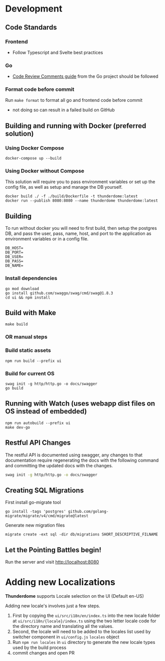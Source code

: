 # Development

## Code Standards

### Frontend

- Follow Typescript and Svelte best practices

### Go

- [Code Review Comments guide](https://github.com/golang/go/wiki/CodeReviewComments) from the Go project should be
  followed

### Format code before commit

Run `make format` to format all go and frontend code before commit

- not doing so can result in a failed build on GitHub

## Building and running with Docker (preferred solution)

### Using Docker Compose

```
docker-compose up --build
```

### Using Docker without Compose

This solution will require you to pass environment variables or set up the config file, as well as setup and manage the
DB yourself.

```
docker build ./ -f ./build/Dockerfile -t thunderdome:latest
docker run --publish 8080:8080 --name thunderdome thunderdome:latest
```

## Building

To run without docker you will need to first build, then setup the postgres DB, and pass the user, pass, name, host, and
port to the application as environment variables or in a config file.

```
DB_HOST=
DB_PORT=
DB_USER=
DB_PASS=
DB_NAME=
```

### Install dependencies

```
go mod download
go install github.com/swaggo/swag/cmd/swag@1.8.3
cd ui && npm install
```

## Build with Make

```
make build
```

### OR manual steps

### Build static assets

```
npm run build --prefix ui
```

### Build for current OS

```
swag init -g http/http.go -o docs/swagger
go build
```

## Running with Watch (uses webapp dist files on OS instead of embedded)

```
npm run autobuild --prefix ui
make dev-go
```

## Restful API Changes

The restful API is documented using swagger, any changes to that documentation require regenerating the docs with the
following command and committing the updated docs with the changes.

```bash
swag init -g http/http.go -o docs/swagger
```

## Creating SQL Migrations

First install go-migrate tool

```
go install -tags 'postgres' github.com/golang-migrate/migrate/v4/cmd/migrate@latest
```

Generate new migration files

```
migrate create -ext sql -dir db/migrations SHORT_DESCRIPTIVE_FILNAME
```

## Let the Pointing Battles begin!

Run the server and visit [http://localhost:8080](http://localhost:8080)

# Adding new Localizations

**Thunderdome** supports Locale selection on the UI (Default en-US)

Adding new locale's involves just a few steps.

1. First by copying the `ui/src/i18n/en/index.ts` into the new locale folder
   at `ui/src/i18n/{locale}/index.ts` using the two letter locale code for the directory name and translating all
   the values.
2. Second, the locale will need to be added to the locales list used by switcher component
   in ```ui/config.js``` ```locales``` object
3. Run `npm run locales` in `ui` directory to generate the new locale types used by the build process
4. commit changes and open PR